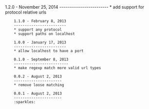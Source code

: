 1.2.0 - November 25, 2014
        -------------------------
        * add support for protocol relative urls

        1.1.0 - February 8, 2013
        ------------------------
        * support any protocol
        * support paths on localhost

        1.0.0 - January 17, 2013
        ------------------------
        * allow localhost to have a port

        0.1.0 - September 8, 2013
        -------------------------
        * make regexp match more valid url types

        0.0.2 - August 2, 2013
        ----------------------
        * remove loose matching

        0.0.1 - August 2, 2013
        ----------------------
        :sparkles: